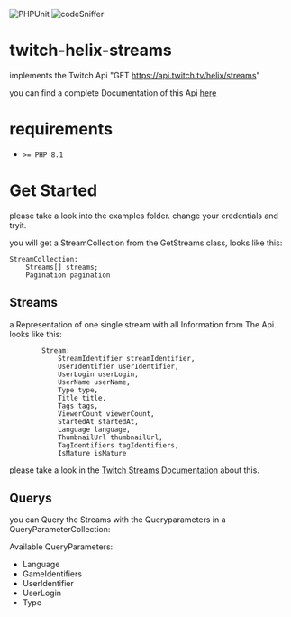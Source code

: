 ![PHPUnit](https://github.com/eihmels/twitch-helix-streams/actions/workflows/phpUnit.yml/badge.svg)
![codeSniffer](https://github.com/eihmels/twitch-helix-streams/actions/workflows/codesniffer.yml/badge.svg)

# twitch-helix-streams
implements the Twitch Api "GET https://api.twitch.tv/helix/streams"

you can find a complete Documentation of this Api [here](https://dev.twitch.tv/docs/api/reference/#get-streams)

# requirements

* ```>= PHP 8.1```

# Get Started

please take a look into the examples folder. change your credentials and tryit.

you will get a StreamCollection from the GetStreams class, looks like  this:

```
StreamCollection:
    Streams[] streams;
    Pagination pagination
```

## Streams

a Representation of one single stream with all Information from The Api. looks like this:

```
        Stream:
            StreamIdentifier streamIdentifier,
            UserIdentifier userIdentifier,
            UserLogin userLogin,
            UserName userName,
            Type type,
            Title title,
            Tags tags,
            ViewerCount viewerCount,
            StartedAt startedAt,
            Language language,
            ThumbnailUrl thumbnailUrl,
            TagIdentifiers tagIdentifiers,
            IsMature isMature
```

please take a look in the [Twitch Streams Documentation](https://dev.twitch.tv/docs/api/reference/#get-streams) about this.

## Querys

you can Query the Streams with the Queryparameters in a QueryParameterCollection:

Available QueryParameters:

* Language
* GameIdentifiers
* UserIdentifier
* UserLogin
* Type